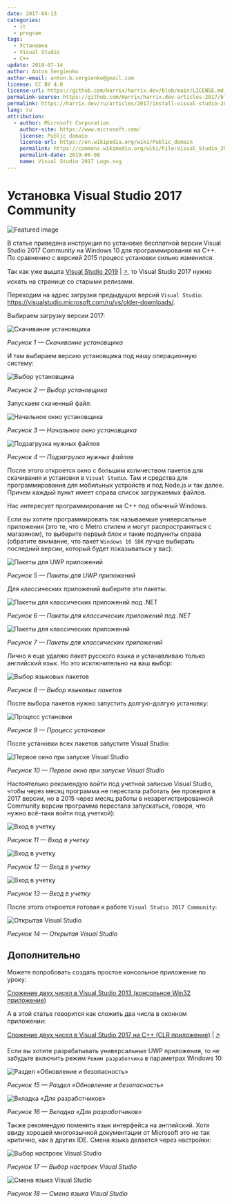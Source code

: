 ```yaml
---
date: 2017-04-13
categories:
  - it
  - program
tags:
  - Установка
  - Visual Studio
  - C++
update: 2019-07-14
author: Anton Sergienko
author-email: anton.b.sergienko@gmail.com
license: CC BY 4.0
license-url: https://github.com/Harrix/harrix.dev/blob/main/LICENSE.md
permalink-source: https://github.com/Harrix/harrix.dev-articles-2017/blob/main/install-visual-studio-2017/install-visual-studio-2017.md
permalink: https://harrix.dev/ru/articles/2017/install-visual-studio-2017/
lang: ru
attribution:
  - author: Microsoft Corporation
    author-site: https://www.microsoft.com/
    license: Public domain
    license-url: https://en.wikipedia.org/wiki/Public_domain
    permalink: https://commons.wikimedia.org/wiki/File:Visual_Studio_2017_Logo.svg
    permalink-date: 2019-06-08
    name: Visual Studio 2017 Logo.svg
---
```


# Установка Visual Studio 2017 Community

![Featured image](featured-image.svg)

В статье приведена инструкция по установке бесплатной версии Visual Studio 2017 Community на Windows 10 для программирования на C++. По сравнению с версией 2015 процесс установки сильно изменился.

Так как уже вышла [Visual Studio 2019](https://github.com/Harrix/harrix.dev-articles-2021/blob/main/install-visual-studio-2019/install-visual-studio-2019.md) | [🡥](https://harrix.dev/ru/articles/2021/install-visual-studio-2019/), то Visual Studio 2017 нужно искать на странице со старыми релизами.

Переходим на адрес загрузки предыдущих версий `Visual Studio`: <https://visualstudio.microsoft.com/ru/vs/older-downloads/>.

Выбираем загрузку версии 2017:

![Скачивание установщика](img/download_01.png)

_Рисунок 1 — Скачивание установщика_

И там выбираем версию установщика под нашу операционную систему:

![Выбор установщика](img/download_02.png)

_Рисунок 2 — Выбор установщика_

Запускаем скаченный файл:

![Начальное окно установщика](img/install_01.png)

_Рисунок 3 — Начальное окно установщика_

![Подзагрузка нужных файлов](img/install_02.png)

_Рисунок 4 — Подзагрузка нужных файлов_

После этого откроется окно с большим количеством пакетов для скачивания и установки в `Visual Studio`. Там и средства для программирования для мобильных устройств и под Node.js и так далее. Причем каждый пункт имеет справа список загружаемых файлов.

Нас интересует программирование на C++ под обычный Windows.

Если вы хотите программировать так называемые универсальные приложения (это те, что с Metro стилем и могут распространяться с магазином), то выберите первый блок и такие подпункты справа (обратите внимание, что пакет `Windows 10 SDK` лучше выбирать последний версии, который будет показываться у вас):

![Пакеты для UWP приложений](img/install_03.png)

_Рисунок 5 — Пакеты для UWP приложений_

Для классических приложений выберите эти пакеты:

![Пакеты для классических приложений под .NET](img/install_04.png)

_Рисунок 6 — Пакеты для классических приложений под .NET_

![Пакеты для классических приложений](img/install_05.png)

_Рисунок 7 — Пакеты для классических приложений_

Лично я еще удаляю пакет русского языка и устанавливаю только английский язык. Но это исключительно на ваш выбор:

![Выбор языковых пакетов](img/languages.png)

_Рисунок 8 — Выбор языковых пакетов_

После выбора пакетов нужно запустить долгую-долгую установку:

![Процесс установки](img/install_06.png)

_Рисунок 9 — Процесс установки_

После установки всех пакетов запустите Visual Studio:

![Первое окно при запуске Visual Studio](img/install_07.png)

_Рисунок 10 — Первое окно при запуске Visual Studio_

Настоятельно рекомендую войти под учетной записью Visual Studio, чтобы через месяц программа не перестала работать (не проверял в 2017 версии, но в 2015 через месяц работы в незарегистрированной Community версии программа перестала запускаться, говоря, что нужно всё-таки войти под учеткой):

![Вход в учетку](img/install_08.png)

_Рисунок 11 — Вход в учетку_

![Вход в учетку](img/install_09.png)

_Рисунок 12 — Вход в учетку_

![Вход в учетку](img/install_10.png)

_Рисунок 13 — Вход в учетку_

После этого откроется готовая к работе `Visual Studio 2017 Community`:

![Открытая Visual Studio](img/visual-studio.png)

_Рисунок 14 — Открытая Visual Studio_

## Дополнительно

Можете попробовать создать простое консольное приложение по уроку:

[Сложение двух чисел в Visual Studio 2013 (консольное Win32 приложение)](https://github.com/Harrix/harrix.dev-articles-2015/tree/main/add-2-num-vs-2013-console)

А в этой статье говорится как сложить два числа в оконном приложении:

[Сложение двух чисел в Visual Studio 2017 на C++ (CLR приложение)](https://github.com/Harrix/harrix.dev-articles-2017/blob/main/add-2-num-vs-2017-clr/add-2-num-vs-2017-clr.md) | [🡥](https://harrix.dev/ru/articles/2017/add-2-num-vs-2017-clr/)

Если вы хотите разрабатывать универсальные UWP приложения, то не забудьте включить режим `Режим разработчика` в параметрах Windows 10:

![Раздел «Обновление и безопасность»](img/parameters_01.png)

_Рисунок 15 — Раздел «Обновление и безопасность»_

![Вкладка «Для разработчиков»](img/parameters_02.png)

_Рисунок 16 — Вкладка «Для разработчиков»_

Также рекомендую поменять язык интерфейса на английский. Хотя ввиду хорошей многоязычной документации от Microsoft это не так критично, как в других IDE. Смена языка делается через настройки:

![Выбор настроек Visual Studio](img/lang_01.png)

_Рисунок 17 — Выбор настроек Visual Studio_

![Смена языка Visual Studio](img/lang_02.png)

_Рисунок 18 — Смена языка Visual Studio_
